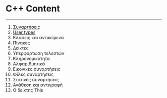 # C++ Content
---
1. [Συναρτήσεις](Functions.md)
2. [User types](User-types.md)
3. Κλάσεις και αντικείμενα
4. Πίνακες
5. Δείκτες
6. Υπερφόρτωση τελεστών
7. Κληρονομικότητα
8. Αλφαριθμητικά
9. Εικονικές συναρτήσεις
10. Φίλες συναρτήσεις
11. Στατικές συναρτήσεις
12. Ανάθεση και αντιγραφή
13. Ο δείκτης This